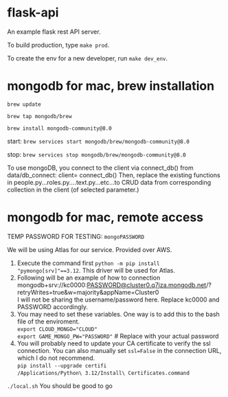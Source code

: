 # flask-api
An example flask rest API server.

To build production, type `make prod`.

To create the env for a new developer, run `make dev_env`.


# mongodb for mac, brew installation
`brew update`

`brew tap mongodb/brew`

`brew install mongodb-community@8.0`

start: `brew services start mongodb/brew/mongodb-community@8.0`

stop:  `brew services stop mongodb/brew/mongodb-community@8.0`

To use mongoDB, you connect to the client via connect_db() from data/db_connect: client= connect_db()
Then, replace the existing functions in people.py...roles.py....text.py...etc...to CRUD data from corresponding collection in the client (of selected parameter.)

# mongodb for mac, remote access
TEMP PASSWORD FOR TESTING: `mongoPASSWORD`

We will be using Atlas for our service. Provided over AWS. 
1. Execute the command first
`python -m pip install "pymongo[srv]"==3.12`. This driver will be used for Atlas. 
2. Following will be an example of how to connection
mongodb+srv://kc0000:PASSWORD@cluster0.q7jza.mongodb.net/?retryWrites=true&w=majority&appName=Cluster0   
I will not be sharing the username/password here. 
Replace kc0000 and PASSWORD accordingly. 
3. You may need to set these variables. One way is to add this to the bash file of the enviroment.   
`export CLOUD_MONGO="CLOUD"`   
`export GAME_MONGO_PW="PASSWORD"`  # Replace with your actual password
4. You will probably need to update your CA certificate to verify the ssl connection. You can also manually set `ssl=False` in the connection URL, which I do not recommend.  
`pip install --upgrade certifi`  
`/Applications/Python\ 3.12/Install\ Certificates.command`

`./local.sh`
You should be good to go